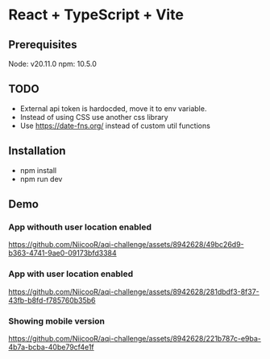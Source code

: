 # React + TypeScript + Vite

## Prerequisites 
Node: v20.11.0
npm: 10.5.0

## TODO

- External api token is hardocded, move it to env variable. 
- Instead of using CSS use another css library
- Use https://date-fns.org/ instead of custom util functions

## Installation

- npm install
- npm run dev

## Demo

### App withouth user location enabled
https://github.com/NiicooR/aqi-challenge/assets/8942628/49bc26d9-b363-4741-9ae0-09173bfd3384

### App with user location enabled
https://github.com/NiicooR/aqi-challenge/assets/8942628/281dbdf3-8f37-43fb-b8fd-f785760b35b6

### Showing mobile version
https://github.com/NiicooR/aqi-challenge/assets/8942628/221b787c-e9ba-4b7a-bcba-40be79cf4e1f

